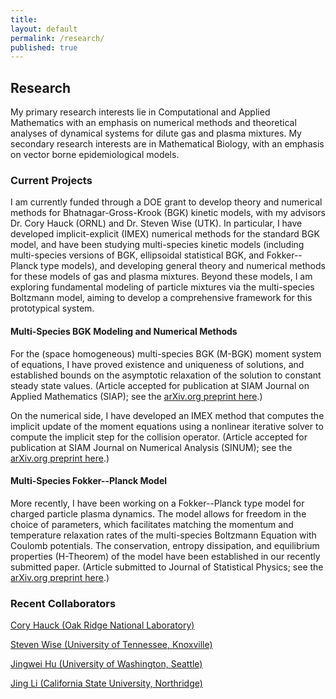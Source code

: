 ```yaml
---
title:
layout: default
permalink: /research/
published: true
---
```


## Research

My primary research interests lie in Computational and Applied Mathematics with an emphasis on numerical methods and theoretical analyses of dynamical systems for dilute gas and plasma mixtures. My secondary research interests are in Mathematical Biology, with an emphasis on vector borne epidemiological models.

### Current Projects

I am currently funded through a DOE grant to develop theory and numerical methods for Bhatnagar-Gross-Krook (BGK) kinetic models, with my advisors Dr. Cory Hauck (ORNL) and Dr. Steven Wise (UTK). In particular, I have developed implicit-explicit (IMEX) numerical methods for the standard BGK model, and have been studying multi-species kinetic models (including multi-species versions of BGK, ellipsoidal statistical BGK, and Fokker--Planck type models), and developing general theory and numerical methods for these models of gas and plasma mixtures. Beyond these models, I am exploring fundamental modeling of particle mixtures via the multi-species Boltzmann model, aiming to develop a comprehensive framework for this prototypical system.

#### Multi-Species BGK Modeling and Numerical Methods

For the (space homogeneous) multi-species BGK (M-BGK) moment system of equations, I have proved existence and uniqueness of solutions, and established bounds on the asymptotic relaxation of the solution to constant steady state values. (Article accepted for publication at SIAM Journal on Applied Mathematics (SIAP); see the [arXiv.org preprint here](https://arxiv.org/abs/2310.12885).)

On the numerical side, I have developed an IMEX method that computes the implicit update of the moment equations using a nonlinear iterative solver to compute the implicit step for the collision operator. (Article accepted for publication at SIAM Journal on Numerical Analysis (SINUM); see the [arXiv.org preprint here](https://arxiv.org/abs/2404.11775).)

#### Multi-Species Fokker--Planck Model

More recently, I have been working on a Fokker--Planck type model for charged particle plasma dynamics. The model allows for freedom in the choice of parameters, which facilitates matching the momentum and temperature relaxation rates of the multi-species Boltzmann Equation with Coulomb potentials. The conservation, entropy dissipation, and equilibrium properties (H-Theorem) of the model have been established in our recently submitted paper. (Article submitted to Journal of Statistical Physics; see the [arXiv.org preprint here](https://arxiv.org/abs/2404.11775).)


### Recent Collaborators

[Cory Hauck (Oak Ridge National Laboratory)](https://www.ornl.gov/staff-profile/cory-d-hauck)

[Steven Wise (University of Tennessee, Knoxville)](https://stevenmwise.github.io/)

[Jingwei Hu (University of Washington, Seattle)](https://jingweihu-math.github.io/webpage/)

[Jing Li (California State University, Northridge)](http://www.csun.edu/~jingli/)